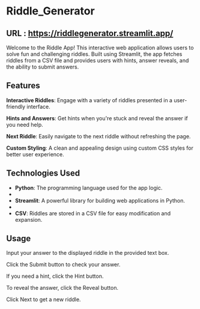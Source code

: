 # Riddle_Generator
## URL : https://riddlegenerator.streamlit.app/



Welcome to the Riddle App! This interactive web application allows users to solve fun and challenging riddles. Built using Streamlit, the app fetches riddles from a CSV file and provides users with hints, answer reveals, and the ability to submit answers.

## Features

 **Interactive Riddles**: Engage with a variety of riddles presented in a user-friendly interface.

  **Hints and Answers**: Get hints when you're stuck and reveal the answer if you need help.
  
  **Next Riddle**: Easily navigate to the next riddle without refreshing the page.
  
  **Custom Styling**: A clean and appealing design using custom CSS styles for better user experience.

## Technologies Used

- **Python**: The programming language used for the app logic.
- 
- **Streamlit**: A powerful library for building web applications in Python.
- 
- **CSV**: Riddles are stored in a CSV file for easy modification and expansion.

## Usage
Input your answer to the displayed riddle in the provided text box.

Click the Submit button to check your answer.

If you need a hint, click the Hint button.

To reveal the answer, click the Reveal button.

Click Next to get a new riddle.
